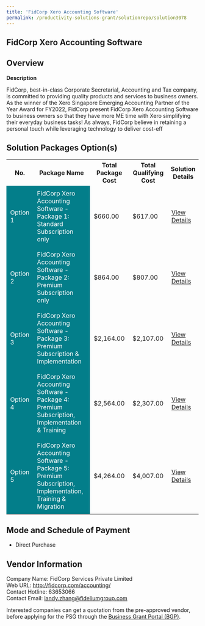 ```yaml
---
title: 'FidCorp Xero Accounting Software'
permalink: /productivity-solutions-grant/solutionrepo/solution3078
---
```


## FidCorp Xero Accounting Software

## Overview

**Description**

FidCorp, best-in-class Corporate Secretarial, Accounting and Tax company, is committed to providing quality products and services to business owners. As the winner of the Xero Singapore Emerging Accounting Partner of the Year Award for FY2022, FidCorp present FidCorp Xero Accounting Software to business owners so that they have more ME time with Xero simplifying their everyday business tasks! As always, FidCorp believe in retaining a personal touch while leveraging technology to deliver cost-eff

## Solution Packages Option(s)

<table>
<tr>
<th><b>No.</b></th>
<th><b>Package Name</b></th>
<th><b>Total Package Cost</b></th>
<th><b>Total Qualifying Cost</b></th>
<th><b>Solution Details</b></th>
</tr>
<tr>
<td style='padding: 10px; background-color: #037E8A; color: #FFFFFF;'>Option 1</td>
<td style='padding: 10px; background-color: #037E8A; color: #FFFFFF;'>FidCorp Xero Accounting Software - Package 1: Standard Subscription only</td>
<td style='padding: 10px;'>$660.00</td>
<td style='padding: 10px;'>$617.00</td>
<td style='padding: 10px;'><a href='/images/psg/Desensitised_Fidcorp_Annex_3_CR_wef_15dec22_Part_1.pdf' target='_blank'>View Details</a></td>
</tr>
<tr>
<td style='padding: 10px; background-color: #037E8A; color: #FFFFFF;'>Option 2</td>
<td style='padding: 10px; background-color: #037E8A; color: #FFFFFF;'>FidCorp Xero Accounting Software - Package 2: Premium Subscription only</td>
<td style='padding: 10px;'>$864.00</td>
<td style='padding: 10px;'>$807.00</td>
<td style='padding: 10px;'><a href='/images/psg/Desensitised_Fidcorp_Annex_3_CR_wef_15dec22_Part_2.pdf' target='_blank'>View Details</a></td>
</tr>
<tr>
<td style='padding: 10px; background-color: #037E8A; color: #FFFFFF;'>Option 3</td>
<td style='padding: 10px; background-color: #037E8A; color: #FFFFFF;'>FidCorp Xero Accounting Software - Package 3: Premium Subscription & Implementation</td>
<td style='padding: 10px;'>$2,164.00</td>
<td style='padding: 10px;'>$2,107.00</td>
<td style='padding: 10px;'><a href='/images/psg/Desensitised_Fidcorp_Annex_3_CR_wef_15dec22_Part_3.pdf' target='_blank'>View Details</a></td>
</tr>
<tr>
<td style='padding: 10px; background-color: #037E8A; color: #FFFFFF;'>Option 4</td>
<td style='padding: 10px; background-color: #037E8A; color: #FFFFFF;'>FidCorp Xero Accounting Software - Package 4: Premium Subscription, Implementation & Training</td>
<td style='padding: 10px;'>$2,564.00</td>
<td style='padding: 10px;'>$2,307.00</td>
<td style='padding: 10px;'><a href='/images/psg/Desensitised_Fidcorp_Annex_3_CR_wef_15dec22_Part_4.pdf' target='_blank'>View Details</a></td>
</tr>
<tr>
<td style='padding: 10px; background-color: #037E8A; color: #FFFFFF;'>Option 5</td>
<td style='padding: 10px; background-color: #037E8A; color: #FFFFFF;'>FidCorp Xero Accounting Software - Package 5: Premium Subscription, Implementation, Training & Migration</td>
<td style='padding: 10px;'>$4,264.00</td>
<td style='padding: 10px;'>$4,007.00</td>
<td style='padding: 10px;'><a href='/images/psg/Desensitised_Fidcorp_Annex_3_CR_wef_15dec22_Part_5.pdf' target='_blank'>View Details</a></td>
</tr>
</table>

## Mode and Schedule of Payment

 - Direct Purchase

## Vendor Information

 Company Name: FidCorp Services Private Limited<br>Web URL: http://fidcorp.com/accounting/<br>Contact Hotline: 63653066<br>Contact Email: landy.zhang@fideliumgroup.com

Interested companies can get a quotation from the pre-approved vendor, before applying for the PSG through the <a href='https://www.businessgrants.gov.sg/' target='_blank' rel='noopener'>Business Grant Portal (BGP)</a>.

<script src="/jquery/resize-tables.js"></script>
